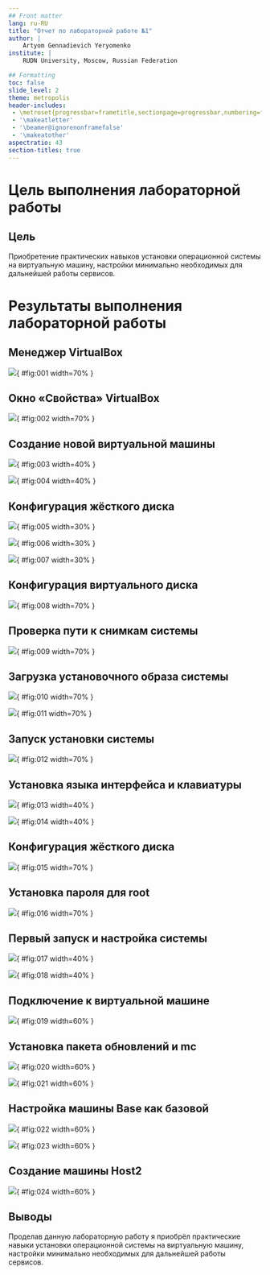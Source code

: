 ```yaml
---
## Front matter
lang: ru-RU
title: "Отчет по лабораторной работе №1"
author: |
	Artyom Gennadievich Yeryomenko
institute: |
	RUDN University, Moscow, Russian Federation

## Formatting
toc: false
slide_level: 2
theme: metropolis
header-includes: 
 - \metroset{progressbar=frametitle,sectionpage=progressbar,numbering=fraction}
 - '\makeatletter'
 - '\beamer@ignorenonframefalse'
 - '\makeatother'
aspectratio: 43
section-titles: true
---
```


# **Цель выполнения лабораторной работы**

## Цель

Приобретение практических навыков установки операционной системы на виртуальную машину, настройки минимально необходимых для дальнейшей работы сервисов.

# **Результаты выполнения лабораторной работы**

## Менеджер VirtualBox

![](images/1.png){ #fig:001 width=70% }

## Окно «Свойства» VirtualBox

![](images/2.png){ #fig:002 width=70% }

## Создание новой виртуальной машины

![](images/3.png){ #fig:003 width=40% }

![](images/4.png){ #fig:004 width=40% }

## Конфигурация жёсткого диска

![](images/5.png){ #fig:005 width=30% }

![](images/6.png){ #fig:006 width=30% }

![](images/7.png){ #fig:007 width=30% }

## Конфигурация виртуального диска

![](images/8.png){ #fig:008 width=70% }

## Проверка пути к снимкам системы

![](images/9.png){ #fig:009 width=70% }

## Загрузка установочного образа системы

![](images/10.png){ #fig:010 width=70% }

![](images/11.png){ #fig:011 width=70% }

## Запуск установки системы

![](images/12.png){ #fig:012 width=70% }

## Установка языка интерфейса и клавиатуры

![](images/13.png){ #fig:013 width=40% }

![](images/14.png){ #fig:014 width=40% }

## Конфигурация жёсткого диска

![](images/15.png){ #fig:015 width=70% }

## Установка пароля для root

![](images/16.png){ #fig:016 width=70% }

## Первый запуск и настройка системы

![](images/17.png){ #fig:017 width=40% }

![](images/18.png){ #fig:018 width=40% }

## Подключение к виртуальной машине

![](images/19.png){ #fig:019 width=60% }

## Установка пакета обновлений и mc

![](images/20.png){ #fig:020 width=60% }

![](images/21.png){ #fig:021 width=60% }

## Настройка машины Base как базовой

![](images/22.png){ #fig:022 width=60% }

![](images/23.png){ #fig:023 width=60% }

## Создание машины Host2

![](images/24.png){ #fig:024 width=60% }



## Выводы

Проделав данную лабораторную работу я приобрёл практические навыки установки операционной системы на виртуальную машину, настройки минимально необходимых для дальнейшей работы сервисов.
